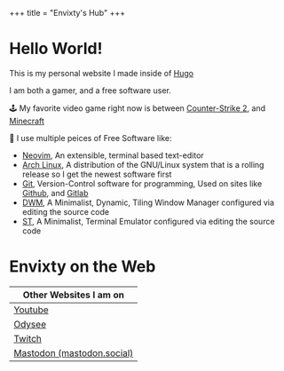 +++
title = "Envixty's Hub"
+++

# Hello World!

This is my personal website I made inside of [Hugo](https://gohugo.io/)

I am both a gamer, and a free software user.

🕹 My favorite video game right now is between [Counter-Strike 2](https://www.counter-strike.net), and [Minecraft](https://minecraft.net)

💾 I use multiple peices of Free Software like:
- [Neovim](https://neovim.io/), An extensible, terminal based text-editor
- [Arch Linux](https://archlinux.org), A distribution of the GNU/Linux system that is a rolling release so I get the newest software first
- [Git](https://git-scm.com), Version-Control software for programming, Used on sites like [Github](https://github.com), and [Gitlab](https://gitlab.com)
- [DWM](https://dwm.suckless.org), A Minimalist, Dynamic, Tiling Window Manager configured via editing the source code
- [ST](https://st.suckless.org), A Minimalist, Terminal Emulator configured via editing the source code

# Envixty on the Web

| Other Websites I am on |
|--------------------|
| [Youtube](https://www.youtube.com/@-envixty) |
| [Odysee](https://odysee.com/@envixty:e) |
| [Twitch](https://twitch.tv/envixty_) |
| [Mastodon (mastodon.social)](https://mastodon.social/@envixty) |
